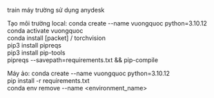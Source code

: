train máy trường sử dụng anydesk

Tạo môi trường local:
	conda create --name vuongquoc python=3.10.12 <br>
	conda activate vuongquoc <br>
	conda install [packet] / torchvision <br>
	pip3 install pipreqs <br>
	pip3 install pip-tools <br>
	pipreqs --savepath=requirements.txt && pip-compile <br>

Máy ảo:
	conda create --name vuongquoc python=3.10.12 <br>
	pip install -r requirements.txt <br>
	conda env remove --name <environment_name> <br>